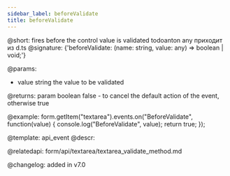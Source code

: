 ```yaml
---
sidebar_label: beforeValidate
title: beforeValidate
---          
```


@short: fires before the control value is validated
todoanton any приходит из d.ts
@signature: {'beforeValidate: (name: string, value: any) => boolean | void;'}
 
@params:
- value       string  the value to be validated

@returns:
param   boolean     false - to cancel the default action of the event, otherwise true

@example:
form.getItem("textarea").events.on("BeforeValidate", function(value) {
    console.log("BeforeValidate", value);
    return true;
});

@template: api_event
@descr:

@relatedapi: form/api/textarea/textarea_validate_method.md

@changelog: added in v7.0

